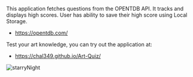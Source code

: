 This application fetches questions from the OPENTDB API. It tracks and displays high scores. User has ability to save their high score using Local Storage.
- https://opentdb.com/

Test your art knowledge, you can try out the application at:
- https://chal349.github.io/Art-Quiz/

![starryNight](https://user-images.githubusercontent.com/79333726/177157759-580da74a-30e3-4dc1-942b-0f08ed9a3e8f.gif)
